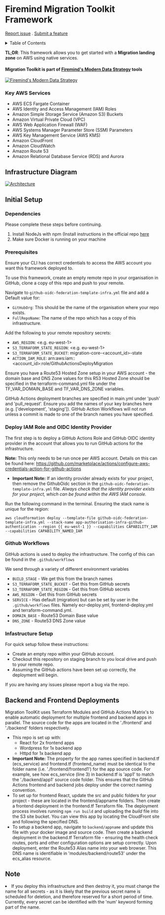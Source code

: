 # Firemind Migration Toolkit Framework

[Report issue](https://github.com/hellofiremind/firemind-migration.core/issues/new?assignees=&labels=&template=bug_report.md&title=) . [Submit a feature](https://github.com/hellofiremind/firemind-migration.core/issues/new?assignees=&labels=&template=feature_request.md&title=)

  <!-- TABLE OF CONTENTS -->
  <p>
<details>
  <summary>Table of Contents</summary>
  <ol>
    <li><a href="#initial-setup">Initial Setup</a></li>
    <ol>
      <li><a href="#dependencies">Dependencies</a></li>
      <li><a href="#prerequisites">Pre-requisites</a></li>
      <li><a href="#deploy-iam-role-and-oidc-identity-provider">Deploy IAM Role and OIDC Identity Provider</a></li>
      <li><a href="#github-workflows">GitHub workflows</a></li>
      <li><a href="#infastructure-setup">Infrastructure Setup</a></li>
   </ol>
    <li><a href="#backend-and-frontend-deployments">Backend and Frontend Deployments</a></li>
    <li><a href="#note">Note</a></li>
  </ol>
</details>

**TL;DR**: This framework allows you to get started with a <b>Migration landing zone</b> on AWS using native services.

#### Migration Toolkit is part of [Firemind's Modern Data Strategy](https://www.firemind.com/modern-data-strategy/) tools

[![Firemind's Modern Data Strategy](wheel.png)](https://www.firemind.com/modern-data-strategy/)

### Key AWS Services

- AWS ECS Fargate Container
- AWS Identity and Access Management (IAM) Roles
- Amazon Simple Storage Service (Amazon S3) Buckets
- Amazon Virtual Private Cloud (VPC)
- AWS Web Application Firewall (WAF)
- AWS Systems Manager Parameter Store (SSM) Parameters
- AWS Key Management Service (AWS KMS)
- Amazon CloudFront
- Amazon CloudWatch
- Amazon Route 53
- Amazon Relational Database Service (RDS) and Aurora

<!-- ABOUT THE PROJECT -->

## Infrastructure Diagram

[![Architecture](migration-arch.png)](https://www.firemind.io/offerings/ignite/firemind-migration.core/)

## Initial Setup

<!-- DEPENDENCIES -->

### Dependencies

Please complete these steps before continuing.

1. Install NodeJs with npm (Install instructions in the official repo <a href="https://github.com/nvm-sh/nvm" target="_blank">here</a>
1. Make sure Docker is running on your machine

<!-- PREREQUISITES -->

### Prerequisites

Ensure your CLI has correct credentials to access the AWS account you want this framework deployed to.

To use this framework, create an empty remote repo in your organisation in GitHub, clone a copy of this repo and push to your remote.

Navigate to `github-oidc-federation-template-infra.yml` file and add a Default value for:

- `GitHubOrg`: This should be the name of the organisation where your repo exists.
- `FullRepoName`: The name of the repo which has a copy of this infrastructure.

Add the following to your remote repository secrets:

- `AWS_REGION`: <e.g. eu-west-1>
- `S3_TERRAFORM_STATE_REGION`: <e.g. eu-west-1>
- `S3_TERRAFORM_STATE_BUCKET`: migration-core-<account_id>-state
- `ACTION_IAM_ROLE`: arn:aws:iam::<account_id>:role/GithubActionsDeployMigration

Ensure you have a Route53 Hosted Zone setup in your AWS account - the domain base and DNS Zone values for this R53 Hosted Zone should be specified in the terraform-command.yml file under the TF_VAR_DOMAIN_BASE and TF_VAR_DNS_ZONE variables.

GitHub Actions deployment branches are specified in main.yml under 'push' and 'pull_request'. Ensure you add the names of your key branches here (e.g. ['development', 'staging']). GitHub Action Workflows will not run unless a commit is made to one of the branch names you have specified.

### Deploy IAM Role and OIDC Identity Provider

The first step is to deploy a GitHub Actions Role and GitHub OIDC identity provider in the account that allows you to run GitHub actions for the infrastructure.

**Note:** This only needs to be run once per AWS account.
Details on this can be found here: https://github.com/marketplace/actions/configure-aws-credentials-action-for-github-actions

- <b>Important Note:</b> If an identity provider already exists for your project, then remove the GithubOidc section in the `github-oidc-federation-template-infra.yml` file. <i>Always check that the identity provider exists for your project, which can be found within the AWS IAM console.</i>

Run the following command in the terminal. Ensuring the stack name is unique for the region:

```
aws cloudformation deploy --template-file github-oidc-federation-template-infra.yml --stack-name app-authorisation-infra-github-authentication --region {{ eu-west-1 }} --capabilities CAPABILITY_IAM --capabilities CAPABILITY_NAMED_IAM
```

<!-- GITHUB WORKFLOWS -->

### Github Workflows

GitHub actions is used to deploy the infrastructure.
The config of this can be found in the `.github/workflows`

We send through a variety of different environment variables

- `BUILD_STAGE` - We get this from the branch names
- `S3_TERRAFORM_STATE_BUCKET` - Get this from GitHub secrets
- `S3_TERRAFORM_STATE_REGION` - Get this from GitHub secrets
- `AWS_REGION` - Get this from GitHub secrets
- `SERVICE` - Has default (migration) but can be set by user in the `.github/workflows` files. Namely ecr-deploy.yml, frontend-deploy.yml and terraform-command.yml.
- `DOMAIN_BASE` - Route53 Domain Base value
- `DNS_ZONE` - Route53 DNS Zone value

<!-- INFASTRUCTURE SETUP -->

### Infastructure Setup

For quick setup follow these instructions:

- Create an empty repo within your GitHub account.
- Checkout this repository on staging branch to you local drive and push to your remote repo.
- Assuming the GitHub actions have been set up correctly, the deployment will begin.

If you are having any issues please report a bug via the repo.

<!-- SAMPLE WORKFLOW EXECTUTION DETAILS -->

## Backend and Frontend Deployments

Migration ToolKit uses Terraform Modules and GitHub Actions Matrix's to enable automatic deployment for multiple frontend and backend apps in parallel. The source code for the apps are located in the './frontend' and './backend' folders respectively.

<ul>
  <li>This repo is set up with:
    <ul>
      <li>React for 2x frontend apps</li>
      <li>Wordpress for 1x backend app</li>
      <li>Httpd for 1x backend app</li>
    </ul>
  </li>

  <li><b>Important Note:</b> The property for the app names specified in backend.tf (ecs_service) and frontend.tf (frontend_name) must be identical to the folder name (i.e. './frontend/frontend1') for the app source code. For example, see how ecs_service (line 3) in backend.tf is 'app1' to match the './backend/app1' source code folder. This ensures that the GitHub Actions frontend and backend jobs deploy under the correct naming convention.</li>

  <li>To set up for frontend React, update the src and public folders for your project - these are located in the frontend/appname folders. Then create a frontend deployment in the frontend.tf Terraform file. The deployment process involves running <code>npm run build</code> and uploading the <i>build</i> file into the S3 site bucket. You can view this app by locating the CloudFront site and following the specified DNS.</li>
  
  <li>To setup a backend app, navigate to <code>backend/appname</code> and update this file with your docker image and source code. Then create a backend deployment in the backend.tf Terraform file - ensuring the health check routes, ports and other configuration options are setup correctly. Upon deployment, enter the Route53 Alias name into your web browser. This DNS name is identifiable in 'modules/backend/route53' under the ecs_alias resource.</li>

</ul>

## Note

<li>If you deploy this infrastructure and then destroy it, you must change the name for all secrets - as it is likely that the previous secret name is scheduled for deletion, and therefore reserved for a short period of time. Currently, every secret can be identified with the 'num' keyword forming part of the name. </li>

<!-- MARKDOWN LINKS & IMAGES -->

[issues-url]: https://github.com/hellofiremind/migration-toolkit/issues
[site-url]: https://www.firemind.io/offerings/ignite/ml-core/
[product-screenshot]: https://website-assets.cdn.firemind.io/7/wp-content/uploads/2022/11/ml-core.png

<!-- [arch-screenshot]: https://website-assets.cdn.firemind.io/7/wp-content/uploads/2022/11/img.png -->
